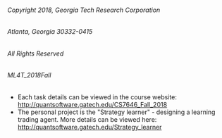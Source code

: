 ###### Copyright 2018, Georgia Tech Research Corporation    
###### Atlanta, Georgia 30332-0415     
###### All Rights Reserved  
###### ML4T_2018Fall

* Each task details can be viewed in the course website:
http://quantsoftware.gatech.edu/CS7646_Fall_2018
* The personal project is the "Strategy learner" - designing a learning trading agent. More details can be viewed here: http://quantsoftware.gatech.edu/Strategy_learner



